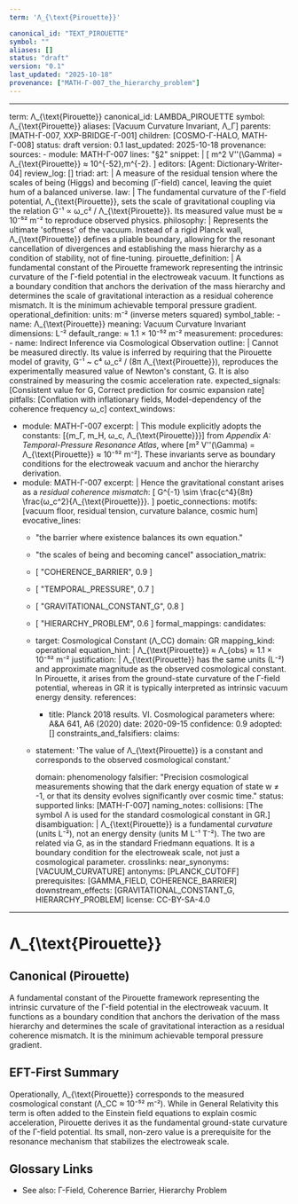 ```yaml
---
term: 'Λ_{\text{Pirouette}}'

canonical_id: "TEXT_PIROUETTE"
symbol: ""
aliases: []
status: "draft"
version: "0.1"
last_updated: "2025-10-18"
provenance: ["MATH-Γ-007_the_hierarchy_problem"]
---
```


---
term: Λ_{\text{Pirouette}}
canonical_id: LAMBDA_PIROUETTE
symbol: Λ_{\text{Pirouette}}
aliases: [Vacuum Curvature Invariant, Λ_Γ]
parents: [MATH-Γ-007, XXP-BRIDGE-Γ-001]
children: [COSMO-Γ-HALO, MATH-Γ-008]
status: draft
version: 0.1
last_updated: 2025-10-18
provenance:
  sources:
    - module: MATH-Γ-007
      lines: "§2"
      snippet: |
        [
        m^2 V''(\Gamma) = Λ_{\text{Pirouette}} ≈ 10^{-52},m^{-2}.
        ]
  editors: [Agent: Dictionary-Writer-04]
  review_log: []
triad:
  art: |
    A measure of the residual tension where the scales of being (Higgs) and becoming (Γ-field) cancel, leaving the quiet hum of a balanced universe.
  law: |
    The fundamental curvature of the Γ-field potential, Λ_{\text{Pirouette}}, sets the scale of gravitational coupling via the relation G⁻¹ ∝ ω_c² / Λ_{\text{Pirouette}}. Its measured value must be ≈ 10⁻⁵² m⁻² to reproduce observed physics.
  philosophy: |
    Represents the ultimate 'softness' of the vacuum. Instead of a rigid Planck wall, Λ_{\text{Pirouette}} defines a pliable boundary, allowing for the resonant cancellation of divergences and establishing the mass hierarchy as a condition of stability, not of fine-tuning.
pirouette_definition: |
  A fundamental constant of the Pirouette framework representing the intrinsic curvature of the Γ-field potential in the electroweak vacuum. It functions as a boundary condition that anchors the derivation of the mass hierarchy and determines the scale of gravitational interaction as a residual coherence mismatch. It is the minimum achievable temporal pressure gradient.
operational_definition:
  units: m⁻² (inverse meters squared)
  symbol_table:
    - name: Λ_{\text{Pirouette}}
      meaning: Vacuum Curvature Invariant
      dimensions: L⁻²
      default_range: ≈ 1.1 × 10⁻⁵² m⁻²
  measurement:
    procedures:
      - name: Indirect Inference via Cosmological Observation
        outline: |
          Cannot be measured directly. Its value is inferred by requiring that the Pirouette model of gravity, G⁻¹ ~ c⁴ ω_c² / (8π Λ_{\text{Pirouette}}), reproduces the experimentally measured value of Newton's constant, G. It is also constrained by measuring the cosmic acceleration rate.
        expected_signals: [Consistent value for G, Correct prediction for cosmic expansion rate]
        pitfalls: [Conflation with inflationary fields, Model-dependency of the coherence frequency ω_c]
context_windows:
  - module: MATH-Γ-007
    excerpt: |
      This module explicitly adopts the constants: [{m_Γ, m_H, ω_c, Λ_{\text{Pirouette}}}] from *Appendix A: Temporal-Pressure Resonance Atlas*, where [m² V''(\Gamma) = Λ_{\text{Pirouette}} ≈ 10⁻⁵² m⁻²]. These invariants serve as boundary conditions for the electroweak vacuum and anchor the hierarchy derivation.
  - module: MATH-Γ-007
    excerpt: |
      Hence the gravitational constant arises as a *residual coherence mismatch*:
      [
      G^{-1} \sim \frac{c^4}{8π} \frac{ω_c^2}{Λ_{\text{Pirouette}}}.
      ]
poetic_connections:
  motifs: [vacuum floor, residual tension, curvature balance, cosmic hum]
  evocative_lines:
    - "the barrier where existence balances its own equation."
    - "the scales of being and becoming cancel"
  association_matrix:
    - [ "COHERENCE_BARRIER", 0.9 ]
    - [ "TEMPORAL_PRESSURE", 0.7 ]
    - [ "GRAVITATIONAL_CONSTANT_G", 0.8 ]
    - [ "HIERARCHY_PROBLEM", 0.6 ]
formal_mappings:
  candidates:
    - target: Cosmological Constant (Λ_CC)
      domain: GR
      mapping_kind: operational
      equation_hint: |
        Λ_{\text{Pirouette}} ≈ Λ_{obs} ≈ 1.1 × 10⁻⁵² m⁻²
      justification: |
        Λ_{\text{Pirouette}} has the same units (L⁻²) and approximate magnitude as the observed cosmological constant. In Pirouette, it arises from the ground-state curvature of the Γ-field potential, whereas in GR it is typically interpreted as intrinsic vacuum energy density.
      references:
        - title: Planck 2018 results. VI. Cosmological parameters
          where: A&A 641, A6 (2020)
          date: 2020-09-15
      confidence: 0.9
  adopted: []
constraints_and_falsifiers:
  claims:
    - statement: 'The value of Λ_{\text{Pirouette}} is a constant and corresponds to the observed cosmological constant.'

      domain: phenomenology
      falsifier: "Precision cosmological measurements showing that the dark energy equation of state w ≠ -1, or that its density evolves significantly over cosmic time."
      status: supported
      links: [MATH-Γ-007]
naming_notes:
  collisions: [The symbol Λ is used for the standard cosmological constant in GR.]
  disambiguation: |
    Λ_{\text{Pirouette}} is a fundamental *curvature* (units L⁻²), not an energy density (units M L⁻¹ T⁻²). The two are related via G, as in the standard Friedmann equations. It is a boundary condition for the electroweak scale, not just a cosmological parameter.
crosslinks:
  near_synonyms: [VACUUM_CURVATURE]
  antonyms: [PLANCK_CUTOFF]
  prerequisites: [GAMMA_FIELD, COHERENCE_BARRIER]
  downstream_effects: [GRAVITATIONAL_CONSTANT_G, HIERARCHY_PROBLEM]
license: CC-BY-SA-4.0
---

# Λ_{\text{Pirouette}}

## Canonical (Pirouette)
A fundamental constant of the Pirouette framework representing the intrinsic curvature of the Γ-field potential in the electroweak vacuum. It functions as a boundary condition that anchors the derivation of the mass hierarchy and determines the scale of gravitational interaction as a residual coherence mismatch. It is the minimum achievable temporal pressure gradient.

## EFT-First Summary
Operationally, Λ_{\text{Pirouette}} corresponds to the measured cosmological constant (Λ_CC ≈ 10⁻⁵² m⁻²). While in General Relativity this term is often added to the Einstein field equations to explain cosmic acceleration, Pirouette derives it as the fundamental ground-state curvature of the Γ-field potential. Its small, non-zero value is a prerequisite for the resonance mechanism that stabilizes the electroweak scale.

## Glossary Links
- See also: Γ-Field, Coherence Barrier, Hierarchy Problem